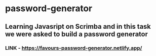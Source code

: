 # password-generator
## Learning Javasript on Scrimba and in this task we were asked to build a password generator
### LINK - https://favours-password-generator.netlify.app/
